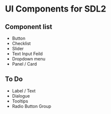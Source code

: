 # UI Components for SDL2

## Component list
- Button
- Checklist
- Slider
- Text Input Feild
- Dropdown menu
- Panel / Card

## To Do
- Label / Text
- Dialogue
- Tooltips
- Radio Button Group
